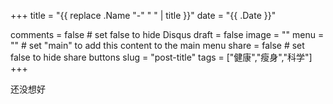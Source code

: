 +++
title = "{{ replace .Name "-" " " | title }}"
date = "{{ .Date }}"

comments = false       # set false to hide Disqus
draft = false
image = ""
menu = ""		# set "main" to add this content to the main menu
share = false	# set false to hide share buttons
slug = "post-title"
tags = ["健康","瘦身","科学"]
+++

还没想好